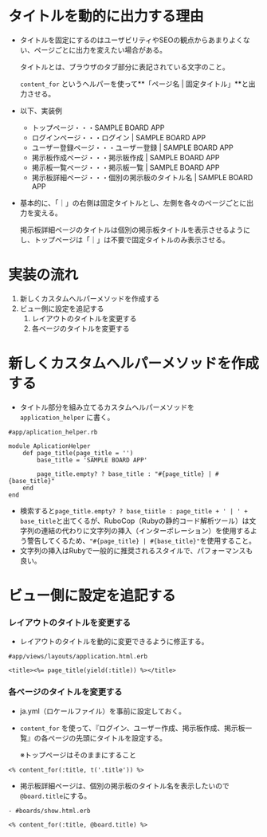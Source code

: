 # タイトルを動的に出力する理由

- タイトルを固定にするのはユーザビリティやSEOの観点からあまりよくない、ページごとに出力を変えたい場合がある。
    
    タイトルとは、ブラウザのタブ部分に表記されている文字のこと。
    
    `content_for` というヘルパーを使って**「ページ名 | 固定タイトル」**と出力させる。
    
- 以下、実装例
    - トップページ・・・SAMPLE BOARD APP
    - ログインページ・・・ログイン | SAMPLE BOARD APP
    - ユーザー登録ページ・・・ユーザー登録 | SAMPLE BOARD APP
    - 掲示板作成ページ・・・掲示板作成 | SAMPLE BOARD APP
    - 掲示板一覧ページ・・・掲示板一覧 | SAMPLE BOARD APP
    - 掲示板詳細ページ・・・個別の掲示板のタイトル名 | SAMPLE BOARD APP
- 基本的に、「｜」の右側は固定タイトルとし、左側を各々のページごとに出力を変える。
    
    掲示板詳細ページのタイトルは個別の掲示板タイトルを表示させるようにし、トップページは「｜」は不要で固定タイトルのみ表示させる。
    

# 実装の流れ

1. 新しくカスタムヘルパーメソッドを作成する
2. ビュー側に設定を追記する
    1. レイアウトのタイトルを変更する
    2. 各ページのタイトルを変更する

# ****新しくカスタムヘルパーメソッドを作成する****

- タイトル部分を組み立てるカスタムヘルパーメソッドを`application_helper` に書く。

```
#app/aplication_helper.rb

module AplicationHelper
	def page_title(page_title = '')
		base_title = 'SAMPLE BOARD APP'
	
		page_title.empty? ? base_title : "#{page_title} | #{base_title}"
	end
end
```

- 検索すると`page_title.empty? ? base_tiitle : page_title + ' | ' + base_title`と出てくるが、RuboCop（Rubyの静的コード解析ツール）は文字列の連結の代わりに文字列の挿入（インターポレーション）を使用するよう警告してくるため、`"#{page_title} | #{base_title}"`を使用すること。
- 文字列の挿入はRubyで一般的に推奨されるスタイルで、パフォーマンスも良い。

# ****ビュー側に設定を追記する****

### ****レイアウトのタイトルを変更する****

- レイアウトのタイトルを動的に変更できるように修正する。

```
#app/views/layouts/application.html.erb

<title><%= page_title(yield(:title)) %></title>
```

### ****各ページのタイトルを変更する****

- ja.yml（ロケールファイル）を事前に設定しておく。
- `content_for` を使って、『ログイン、ユーザー作成、掲示板作成、掲示板一覧』の各ページの先頭にタイトルを設定する。
    
    ※トップページはそのままにすること
    

```
<% content_for(:title, t('.title')) %>
```

- 掲示板詳細ページは、個別の掲示板のタイトル名を表示したいので`@board.title`にする。

```
- #boards/show.html.erb

<% content_for(:title, @board.title) %>
```
